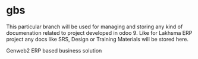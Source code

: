 # gbs
This particular branch will be used for managing and storing any kind of documenation related to project developed in odoo 9. Like for Lakhsma ERP project any docs like SRS, Design or Training Materials will be stored here.

Genweb2 ERP based business solution
